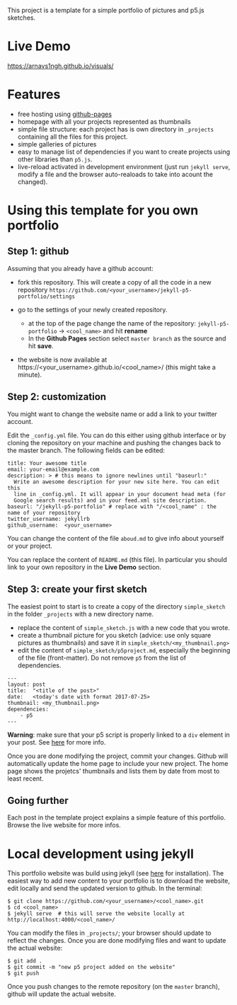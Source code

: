 This project is a template for a simple portfolio of pictures and p5.js sketches.

# Live Demo

https://arnavs1ngh.github.io/visuals/

# Features

- free hosting using [github-pages](https://pages.github.com/)
- homepage with all your projects represented as thumbnails
- simple file structure: each project has is own directory in `_projects` containing
all the files for this project.
- simple galleries of pictures
- easy to manage list of dependencies if you want to create projects using other
libraries than `p5.js`.
- live-reload activated in development environment (just run `jekyll serve`, modify a file
    and the browser auto-realoads to take into acount the changed).

# Using this template for you own portfolio

## Step 1: github

Assuming that you already have a github account:

- fork this repository. This will create a copy of all the code in a new repository
`https://github.com/<your_username>/jekyll-p5-portfolio/settings`
- go to the settings of your newly created repository.

  - at the top of the page change the name of the repository: `jekyll-p5-portfolio` -> `<cool_name>` and hit **rename**
  - In the **Github Pages** section select `master branch` as the source and hit **save**.

- the website is now available at https://<your_username>.github.io/<cool_name>/
 (this might take a minute).


## Step 2: customization

You might want to change the website name or add a link to your twitter account.

Edit the `_config.yml` file. You can do this either using github interface or by cloning
the repository on your machine and pushing the changes back to the master branch. The following
fields can be edited:

```
title: Your awesome title
email: your-email@example.com
description: > # this means to ignore newlines until "baseurl:"
  Write an awesome description for your new site here. You can edit this
  line in _config.yml. It will appear in your document head meta (for
  Google search results) and in your feed.xml site description.
baseurl: "/jekyll-p5-portfolio" # replace with "/<cool_name" : the name of your repository
twitter_username: jekyllrb
github_username:  <your_username>
```

You can change the content of the file `aboud.md` to give info about yourself or your project.

You can replace the content of `README.md` (this file). In particular you should link to your own
repository in the **Live Demo** section.

## Step 3: create your first sketch

The easiest point to start is to create a copy of the directory `simple_sketch` in the folder `_projects` with a new directory name.

- replace the content of `simple_sketch.js` with a new code that you wrote.
- create a thumbnail picture for you sketch (advice: use only square pictures as thumbnails) and
save it in `simple_sketch/<my_thumbnail.png>`
- edit the content of `simple_sketch/p5project.md`, especially the beginning of the file (front-matter).
Do not remove `p5` from the list of dependencies.

```
---
layout: post
title:  "<title of the post>"
date:   <today's date with format 2017-07-25>
thumbnail: <my_thumbnail.png>
dependencies:
    - p5
---
```

**Warning**: make sure that your p5 script is properly linked to a `div` element in your post. See
 [here](https://benjaminhabert.github.io/jekyll-p5-portfolio/projects/simple_sketch/p5project.html)
 for more info.

Once you are done modifying the project, commit your changes. Github will automatically update
the home page to include your new project. The home page shows the projetcs' thumbnails and lists them
by date from most to least recent.

## Going further

Each post in the template project explains a simple feature of this portfolio. Browse the live website for more infos.


# Local development using jekyll

This portfolio website was build using jekyll (see [here](https://jekyllrb.com/docs/installation/)
for installation). The easiest way to add new content to your portfolio is to download
the website, edit locally and send the updated version to github. In the terminal:

```
$ git clone https://github.com/<your_username>/<cool_name>.git
$ cd <cool_name>
$ jekyll serve  # this will serve the website locally at http://localhost:4000/<cool_name>/
```

You can modify the files in `_projects/`; your browser should update to reflect the changes.
Once you are done modifying files and want to update the actual website:

```
$ git add .
$ git commit -m "new p5 project added on the website"
$ git push
```

Once you push changes to the remote repository (on the `master` branch), github will update
the actual website.
